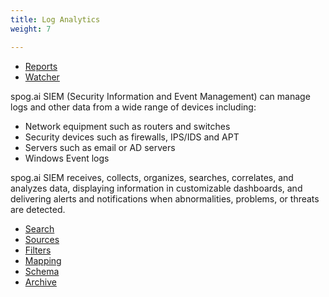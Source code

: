 ```yaml
---
title: Log Analytics
weight: 7

---
```


* <a href="/cloud_vista/loganalytics/reports">Reports</a>
* <a href="/cloud_vista/loganalytics/watcher">Watcher</a>

spog.ai SIEM (Security Information and Event Management) can manage logs and other data from a wide range of devices including:
* Network equipment such as routers and switches
* Security devices such as firewalls, IPS/IDS and APT
* Servers such as email or AD servers
* Windows Event logs

spog.ai SIEM receives, collects, organizes, searches, correlates, and analyzes data, displaying information in customizable dashboards, and delivering alerts and notifications when abnormalities, problems, or threats are detected.

* <a href="/cloud_vista/loganalytics/search">Search</a>
* <a href="/cloud_vista/loganalytics/sources">Sources</a>
* <a href="/cloud_vista/loganalytics/filters">Filters</a>
* <a href="/cloud_vista/loganalytics/mapping">Mapping</a>
* <a href="/cloud_vista/loganalytics/schema">Schema</a>
* <a href="/cloud_vista/loganalytics/archive">Archive</a>

